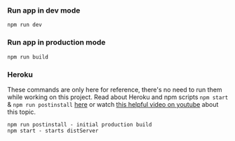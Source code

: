 ### Run app in dev mode
	npm run dev

### Run app in production mode
	npm run build

### Heroku
These commands are only here for reference, there's no need to run them while working on this project. Read about Heroku and npm scripts `npm start` & `npm run postinstall` [here](https://devcenter.heroku.com/articles/nodejs-support#build-behavior) or watch [this helpful video on youtube](https://www.youtube.com/watch?v=Ru3Rj_hM8bo&t=1060s) about this topic.

	npm run postinstall - initial production build
	npm start - starts distServer
